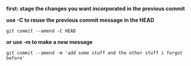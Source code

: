 **first: stage the changes you want incorporated in the previous commit**

**use -C to reuse the previous commit message in the HEAD**

    git commit --amend -C HEAD
    
**or use -m to make a new message**

    git commit --amend -m 'add some stuff and the other stuff i forgot before'
